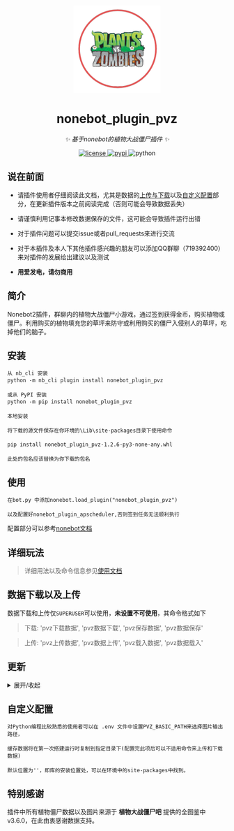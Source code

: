<!-- markdownlint-disable MD033 MD041 -->
<p align="center">
  <img src="https://github.com/longchengguxiao/nonebot_plugin_pvz/blob/master/logo/nonebot_plugin_pvz_logo.png" width="200" height="200" alt="nonebot_plugin_pvz">
</p>
<div align="center">

# nonebot_plugin_pvz

<!-- prettier-ignore-start -->
<!-- markdownlint-disable-next-line MD036 -->
_✨ 基于nonebot的植物大战僵尸插件 ✨_
<!-- prettier-ignore-end -->

</div>

<p align="center">
    <a href="https://github.com/longchengguxiao/nonebot_plugin_pvz/blob/main/LICENSE">
    <img src="https://img.shields.io/github/license/longchengguxiao/nonebot_plugin_pvz" alt="license">
    </a>
    <a href="https://pypi.python.org/pypi/nonebot_plugin_pvz">
    <img src="https://img.shields.io/pypi/v/nonebot_plugin_pvz" alt="pypi">
    </a>
    <img src="https://img.shields.io/badge/python-3.8+-blue" alt="python">
</p>

## 说在前面

+ 请插件使用者仔细阅读此文档，尤其是数据的[上传与下载](#数据下载以及上传必看)以及[自定义配置](自定义配置)部分，在更新插件版本之前阅读完成（否则可能会导致数据丢失）

+ 请谨慎利用记事本修改数据保存的文件，这可能会导致插件运行出错

+ 对于插件问题可以提交issue或者pull_requests来进行交流

+ 对于本插件及本人下其他插件感兴趣的朋友可以添加QQ群聊（719392400）来对插件的发展给出建议以及测试

+ **用爱发电，请勿商用**

## 简介

Nonebot2插件，群聊内的植物大战僵尸小游戏，通过签到获得金币，购买植物或僵尸。利用购买的植物填充您的草坪来防守或利用购买的僵尸入侵别人的草坪，吃掉他们的脑子。

## 安装

```buildoutcfg
从 nb_cli 安装
python -m nb_cli plugin install nonebot_plugin_pvz

或从 PyPI 安装
python -m pip install nonebot_plugin_pvz

本地安装

将下载的源文件保存在你环境的\Lib\site-packages目录下使用命令

pip install nonebot_plugin_pvz-1.2.6-py3-none-any.whl 

此处的包名应该替换为你下载的包名
```

## 使用

```buildoutcfg
在bot.py 中添加nonebot.load_plugin("nonebot_plugin_pvz")

以及配置好nonebot_plugin_apscheduler,否则签到任务无法顺利执行
```
配置部分可以参考[nonebot文档](https://v2.nonebot.dev/docs/advanced/scheduler)

## 详细玩法

> 详细用法以及命令信息参见[使用文档](https://longchengguxiao.github.io/plugindoc/#/nonebot_plugin_pvz/README)

## 数据下载以及上传

数据下载和上传仅`SUPERUSER`可以使用，**未设置不可使用**，其命令格式如下

> 下载: 'pvz下载数据', 'pvz数据下载', 'pvz保存数据', 'pvz数据保存'

> 上传: 'pvz上传数据', 'pvz数据上传', 'pvz载入数据', 'pvz数据载入'

## 更新

<details>
<summary>展开/收起</summary>

### v1.3.4

+ 2023/02/02 修复对于新用户（即不存在本地数据）无法正常启动初始化的问题

+ 2023/02/02 修复部分文字描述

+ 2023/02/02 调整入侵命令的结构，当输入僵尸队伍错误时会继续会话，请求重新输入(如果放弃请回复"算了"或"取消")

### v1.3.2

+ 2023/02/01 新增两路草坪，在入侵时随机选择一路，增加可玩性和趣味性

+ 2023/02/01 新增过场文字，让你在等待战斗结果的过程中不再无聊（新增过场文字的接口在后续版本中放出）

+ 2023/02/01 新增天气系统，不同的天气会有对植物和僵尸的不同的效果，每块草坪的天气会在每天进行重置

+ 2023/02/01 修改放置命令，放置植物为空时，则认为是移除植物

+ 2023/02/01 修改植物评级的规则，取三路草坪最高级

+ 2023/02/01 修改签到阳光为在50-150范围内随机，而非固定的100

+ 2023/02/01 修改部分僵尸强度，使得即使在后期，僵尸也与植物有一战之力(预计在完善多个僵尸同时出发后调回)

+ 2023/02/01 移除植物人机训练，因为和阵容评估重合度较高

+ 2023/02/01 未适配1.3.2版本的插件在本次更新后，给予用户补偿200阳光（让另外两路起码有植物可以放置）

+ 2023/01/31 推荐在.env中修改配置文件提供储存路径，这样可以避免使用命令上传和下载数据，避免由于疏忽造成的数据丢失

### v1.2.6

+ 2023/01/31 合并转发优化，优化代码结构

+ 2023/01/31 新增植物阵容评级功能，并且能够在当前所有用户中给出阵容强度排名

+ 2023/01/31 未配适1.2.6以上版本的lawn.txt文件将会自动更新

### v1.2.3

+ 2023/01/28 添加购买限制，每种植物至多购买6个,僵尸至多购买3个

+ 2023/01/28 修复已知反馈问题

### v1.2.2

+ 2023/01/28 修复背包中多个同种植物只能放置一个在草坪上的问题

### v1.2.1

+ 2023/01/27 修改入侵部分的逻辑
  
+ 修复跳跳僵尸的漏洞
    + 修复跳跳僵尸起跳过程中无法受到伤害的问题
    + 修复跳跳僵尸在起跳时无法被高坚果挡下的问题
    + 修复跳跳僵尸起跳过程中生成图片错误的问题
    
+ 2023/01/27 完善配置路径功能，会在插件启动时将文件复制到指定目录

### v1.2.0

+ 2023/01/26 增加数据上传和下载功能，完善帮助

### v1.1.9

+ 2023/01/26 修复同一个植物可以被多次放在草坪上的问题。

### v1.1.6

+ 2023/01/25 解决植物人机训练中keyerror错误，更新文档，添加命令详解

### v1.1.5

+ 2023/01/24 解决由于未在草坪上放置植物而进行植物人机训练时出现的错误

### v1.1.3

+ 2023/01/24 解决由于版本更迭后的state字段类别不是储存数据类别的问题

+ 2023/01/24 解决入侵命令中的log产生WindowPath不能被JSON解析的问题

+ 2023/01/24 优化战斗部分，基于图鉴数据细致战斗。经测试"豌豆射手 vs 铁桶僵尸", "豌豆射手 豌豆射手 vs 铁桶僵尸"，"豌豆射手 豌豆射手 坚果墙 vs 铁桶僵尸"均在游戏战斗结果范围内，优化效果良好。

### v1.1.2 

+ 2023/01/24 字体维护以及event内字段摘取更新

### v1.1.1

+ 2023/01/23 增加签到以及定时器来维护签到

### v1.1.0

+ 2023/01/23 修改错误，补全代码，更换英文，可以正常使用

### v1.0.0

+ 2023/01/22 由nonebot2版本2.0.0a16更新配适到2.0.0rc3，并对代码进行了进一步修饰完善

### v0.9.0

+ 2022/06/14 添加僵尸人机训练和植物人机训练模式

### v0.8.0

+ 2022/06/01 基础代码完成，功能接近完善

</details>

## 自定义配置

```buildoutcfg
对Python编程比较熟悉的使用者可以在 .env 文件中设置PVZ_BASIC_PATH来选择图片输出路径，

缓存数据将在第一次搭建运行时复制到指定目录下(配置完此项后可以不适用命令来上传和下载数据)

默认位置为''，即库的安装位置处，可以在环境中的site-packages中找到。

```

## 特别感谢

插件中所有植物僵尸数据以及图片来源于 **植物大战僵尸吧** 提供的全图鉴中v3.6.0，在此由衷感谢数据支持。
